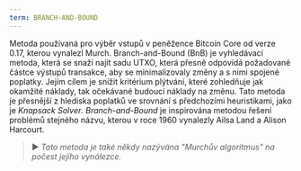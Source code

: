 ```yaml
---
term: BRANCH-AND-BOUND
---
```


Metoda používaná pro výběr vstupů v peněžence Bitcoin Core od verze 0.17, kterou vynalezl Murch. Branch-and-Bound (BnB) je vyhledávací metoda, která se snaží najít sadu UTXO, která přesně odpovídá požadované částce výstupů transakce, aby se minimalizovaly změny a s nimi spojené poplatky. Jejím cílem je snížit kritérium plýtvání, které zohledňuje jak okamžité náklady, tak očekávané budoucí náklady na změnu. Tato metoda je přesnější z hlediska poplatků ve srovnání s předchozími heuristikami, jako je *Knapsack Solver*. *Branch-and-Bound* je inspirována metodou řešení problémů stejného názvu, kterou v roce 1960 vynalezly Ailsa Land a Alison Harcourt.

> ► *Tato metoda je také někdy nazývána "Murchův algoritmus" na počest jejího vynálezce.*